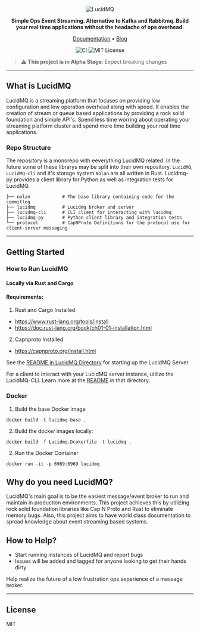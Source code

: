 <div align="center">
<p align="center">
    
![LucidMQ](https://user-images.githubusercontent.com/25624274/218341069-514ac1ec-0a06-4260-a229-c047dd531ac2.png)

**Simple Ops Event Streaming. Alternative to Kafka and Rabbitmq. Build your real time applications without the headache of ops overhead.**

<a href="https://lucidmq.com/docs/">Documentation</a> •
<a href="https://lucidmq.com">Blog</a> 
    
![CI](https://github.com/lucidmq/lucidmq/actions/workflows/lucidmq.yml/badge.svg)
![MIT License](https://img.shields.io/badge/License-MIT-success)

</p>
</div>

> :warning: **This project is in Alpha Stage**: Expect breaking changes

---

## What is LucidMQ

LucidMQ is a streaming platform that focuses on providing low configuration and low operation overhead along with speed. It enables the creation of stream or queue based applications by providing a rock solid foundation and simple API's. Spend less time worring about operating your streaming platform cluster and spend more time building your real time applications.

### Repo Structure

The repository is a monorepo with eeverything LucidMQ related. In the future some of these librarys may be split into their own repository. `LucidMQ`, `LucidMQ-cli` and it's storage system `Nolan` are all written in Rust. Lucidmq-py provides a client library for Python as well as integration tests for LucidMQ.

    ├── nolan            # The base library containing code for the commitlog
    ├── lucidmq          # Lucidmq broker and server
    ├── lucidmq-cli      # CLI client for interacting with lucidmq
    ├── lucidmq-py       # Python client library and integration tests
    └── protocol         # CapNProto Definitions for the protocol use for client-server messaging

---

## Getting Started

### How to Run LucidMQ

#### Locally via Rust and Cargo

#### Requirements:
1. Rust and Cargo Installed
- https://www.rust-lang.org/tools/install
- https://doc.rust-lang.org/book/ch01-01-installation.html

2. Capnproto Installed
- https://capnproto.org/install.html

See the [README in LucidMQ Directory](/lucidmq/README.md) for starting up the LucidMQ Server.

For a client to interact with your LucidMQ server instance, utilize the LucidMQ-CLI. Learn more at the [README](/lucidmq-cli/README.md) in that directory.


### Docker

1. Build the base Docker image
```
docker build -t lucidmq-base .
```

2. Build the docker images locally:

```
docker build -f Lucidmq.Dcokerfile -t lucidmq .
```

2. Run the Docker Container
```
docker run -it -p 6969:6969 lucidmq
```

## Why do you need LucidMQ?

LucidMQ's main goal is to be the easiest message/event broker to run and maintain in production environments. This project achieves this by utilizing rock solid foundation libraries like Cap N Proto and Rust to eliminate memory bugs. Also, this project aims to have world class documentation to spread knowledge about event streaming based systems.

## How to Help?

- Start running instances of LucidMQ and report bugs
- Issues will be added and tagged for anyone looking to get their hands dirty

Help realize the future of a low frustration ops experience of a message broker.

---

## License

MIT
